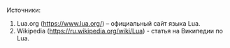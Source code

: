 Источники:
1. Lua.org (https://www.lua.org/) – официальный сайт языка Lua.
2. Wikipedia (https://ru.wikipedia.org/wiki/Lua) - статья на Википедии по Lua.
